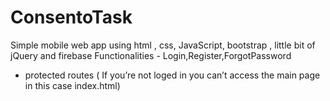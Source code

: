 # ConsentoTask
Simple mobile web app using html , css, JavaScript, bootstrap , little bit of jQuery and firebase
Functionalities - Login,Register,ForgotPassword
+ protected routes ( If you’re not loged in you can’t access the main page in this case index.html)
